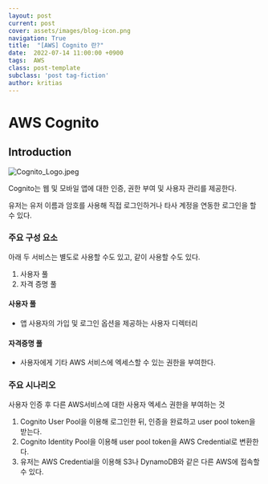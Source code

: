 ```yaml
---
layout: post
current: post
cover: assets/images/blog-icon.png
navigation: True
title:  "[AWS] Cognito 란?"
date:  2022-07-14 11:00:00 +0900
tags:  AWS
class: post-template
subclass: 'post tag-fiction'
author: kritias
---
```

 
# AWS Cognito

## Introduction

![Cognito_Logo.jpeg](_data/assets/images/AWS/Cognito_Logo.jpeg)

Cognito는 웹 및 모바일 앱에 대한 인증, 권한 부여 및 사용자 관리를 제공한다.

유저는 유저 이름과 암호를 사용해 직접 로그인하거나 타사 계정을 연동한 로그인을 할 수 있다.

### 주요 구성 요소

아래 두 서비스는 별도로 사용할 수도 있고, 같이 사용할 수도 있다.

1. 사용자 풀
2. 자격 증명 풀

#### 사용자 풀

- 앱 사용자의 가입 및 로그인 옵션을 제공하는 사용자 디렉터리

#### 자격증명 풀

- 사용자에게 기타 AWS 서비스에 엑세스할 수 있는 권한을 부여한다.

### 주요 시나리오

사용자 인증 후 다른 AWS서비스에 대한 사용자 엑세스 권한을 부여하는 것

1. Cognito User Pool을 이용해 로그인한 뒤, 인증을 완료하고 user pool token을 받는다.
2. Cognito Identity Pool을 이용해 user pool token을 AWS Credential로 변환한다.
3. 유저는 AWS Credential을 이용해 S3나 DynamoDB와 같은 다른 AWS에 접속할 수 있다.